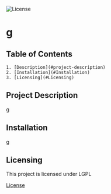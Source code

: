  ![License](https://img.shields.io/badge/license-LGPL-blue.svg)
  # g
  ## Table of Contents

    1. [Description](#project-description)
    2. [Installation](#Installation)
    3. [Licensing](#Licensing)

  ## Project Description 
  g
  ## Installation
  g
  ## Licensing
  This project is licensed under LGPL
  
 [License](https://img.shields.io/badge/license-LGPL-blue.svg)
